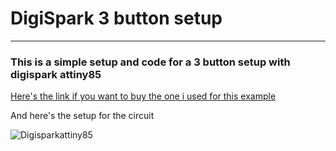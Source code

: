 # DigiSpark 3 button setup
---
### This is a simple setup and code for a 3 button setup with digispark attiny85
[Here's the link if you want to buy the one i used for this example](https://nl.aliexpress.com/item/32584084654.html?spm=a2g0s.9042311.0.0.210d4c4dVopL5Z) 

And here's the setup for the circuit

![Digisparkattiny85](https://raw.githubusercontent.com/Tiebeke/DigiSpark/main/images/DigisparkAttiny85.PNG?token=AP7H7DNDHSIEDXYHNE6VSZ3BPVWVA)
